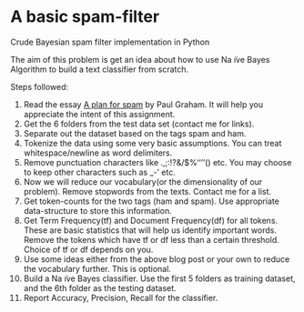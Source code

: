 # A basic spam-filter
Crude Bayesian spam filter implementation in Python

The aim of this problem is get an idea about how to use Na ̈ıve Bayes Algorithm to build a text classifier from scratch.

Steps followed:
1. Read the essay [A plan for spam](http://www.paulgraham.com/spam.html) by Paul Graham. It will help you appreciate the intent of this assignment.
2. Get the 6 folders from the test data set (contact me for links).
3. Separate out the dataset based on the tags spam and ham.
4. Tokenize the data using some very basic assumptions. You can treat whitespace/newline as word delimiters.
5. Remove punctuation characters like .,;:!?&\/$%‘‘’’() etc. You may choose to keep other characters such as _-’ etc.
6. Now we will reduce our vocabulary(or the dimensionality of our problem). Remove stopwords from the texts. Contact me for a list.
7. Get token-counts for the two tags (ham and spam). Use appropriate data-structure to store this information.
8. Get Term Frequency(tf) and Document Frequency(df) for all tokens. These are basic statistics that will help us identify important words. Remove the tokens which have tf or df less than a certain threshold. Choice of tf or df depends on you.
9. Use some ideas either from the above blog post or your own to reduce the vocabulary further. This is optional.
10. Build a Na ̈ıve Bayes classifier. Use the first 5 folders as training dataset, and the 6th folder as the testing dataset.
11. Report Accuracy, Precision, Recall for the classifier.
